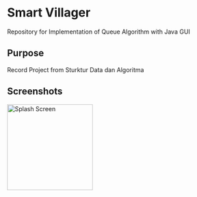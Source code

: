 # Smart Villager
Repository for Implementation of Queue Algorithm with Java GUI

## Purpose
Record Project from Sturktur Data dan Algoritma

## Screenshots
<img src="https://raw.githubusercontent.com/fachridantm/Smart-Villager/screenshots/Welcome.png"
     alt="Splash Screen" 
     style="float: left; margin-right: 10px;"
     width="200" />